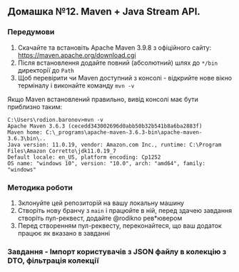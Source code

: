 ## Домашка №12. Maven + Java Stream API.

### Передумови
1. Скачайте та встановіть Apache Maven 3.9.8 з офіційного сайту: https://maven.apache.org/download.cgi
2. Після встановлення додайте повний (абсолютний) шлях до `*/bin` директорії до `Path`
3. Щоб перевірити чи Maven доступний з консолі - відкрийте нове вікно терміналу і виконайте команду `mvn -v`

Якщо Maven встановлений правильно, вивід консолі має бути приблизно таким:
```shell
C:\Users\rodion.baronov>mvn -v
Apache Maven 3.6.3 (cecedd343002696d0abb50b32b541b8a6ba2883f)
Maven home: C:\_programs\apache-maven-3.6.3-bin\apache-maven-3.6.3\bin\..
Java version: 11.0.19, vendor: Amazon.com Inc., runtime: C:\Program Files\Amazon Corretto\jdk11.0.19_7
Default locale: en_US, platform encoding: Cp1252
OS name: "windows 10", version: "10.0", arch: "amd64", family: "windows"
```

### Методика роботи
1. Зклонуйте цей репозиторій на вашу локальну машину
2. Створіть нову бранчу з `main` і працюйте в ній, перед здачею завдання створіть пул-реквест, додайте @rodikno рев*ювером
3. Перед створенням пул-реквесту, переконайтеся, що ваш додаток працює як вказано в завданні


### Завдання - Імпорт користувачів з JSON файлу в колекцію з DTO, фільтрація колекції
